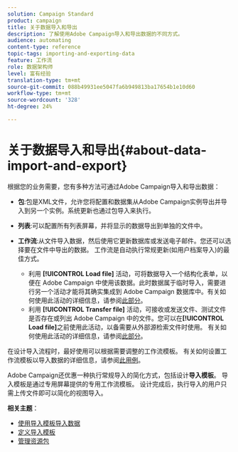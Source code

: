 ```yaml
---
solution: Campaign Standard
product: campaign
title: 关于数据导入和导出
description: 了解使用Adobe Campaign导入和导出数据的不同方式。
audience: automating
content-type: reference
topic-tags: importing-and-exporting-data
feature: 工作流
role: 数据架构师
level: 富有经验
translation-type: tm+mt
source-git-commit: 088b49931ee5047fa6b949813ba17654b1e10d60
workflow-type: tm+mt
source-wordcount: '328'
ht-degree: 24%

---
```



# 关于数据导入和导出{#about-data-import-and-export}

根据您的业务需要，您有多种方法可通过Adobe Campaign导入和导出数据：

* **包**:包是XML文件，允许您将配置和数据集从Adobe Campaign实例导出并导入到另一个实例。系统更新也通过包导入来执行。
* **列表**:可以配置所有列表屏幕，并将显示的数据导出到单独的文件中。
* **工作流**:从文件导入数据，然后使用它更新数据库或发送电子邮件。您还可以选择要在文件中导出的数据。 工作流是自动执行常规更新(如用户档案导入)的最佳方式。

   * 利用 **[!UICONTROL Load file]** 活动，可将数据导入一个结构化表单，以便在 Adobe Campaign 中使用该数据。此时数据属于临时导入，需要进行另一个活动才能将其确实集成到 Adobe Campaign 数据库中。有关如何使用此活动的详细信息，请参阅[此部分](../../automating/using/load-file.md)。
   * 利用 **[!UICONTROL Transfer file]** 活动，可接收或发送文件、测试文件是否存在或列出 Adobe Campaign 中的文件。您可以在&#x200B;**[!UICONTROL Load file]**&#x200B;之前使用此活动，以备需要从外部源检索文件时使用。 有关如何使用此活动的详细信息，请参阅[此部分](../../automating/using/transfer-file.md)。

在设计导入流程时，最好使用可以根据需要调整的工作流模板。 有关如何设置工作流模板以导入数据的详细信息，请参阅[此用例](../../automating/using/creating-import-workflow-templates.md)。

Adobe Campaign还优惠一种执行常规导入的简化方式，包括设计&#x200B;**导入模板**。 导入模板是通过专用屏幕提供的专用工作流模板。 设计完成后，执行导入的用户只需上传文件即可以简化的视图导入。

**相关主题**：

* [使用导入模板导入数据](../../automating/using/importing-data-with-import-templates.md)
* [定义导入模板](../../automating/using/importing-data-with-import-templates.md#setting-up-import-templates)
* [管理资源包](../../automating/using/managing-packages.md)
